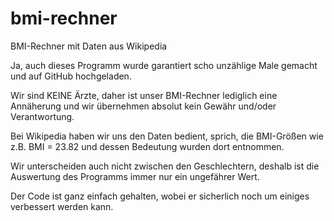 # bmi-rechner
BMI-Rechner mit Daten aus Wikipedia

Ja, auch dieses Programm wurde garantiert scho unzählige Male gemacht und auf GitHub hochgeladen.

Wir sind KEINE Ärzte, daher ist unser BMI-Rechner lediglich eine Annäherung und wir übernehmen absolut kein Gewähr und/oder Verantwortung.

Bei Wikipedia haben wir uns den Daten bedient, sprich, die BMI-Größen wie z.B. BMI = 23.82 und dessen Bedeutung wurden dort entnommen.

Wir unterscheiden auch nicht zwischen den Geschlechtern, deshalb ist die Auswertung des Programms immer nur ein ungefährer Wert.

Der Code ist ganz einfach gehalten, wobei er sicherlich noch um einiges verbessert werden kann.
